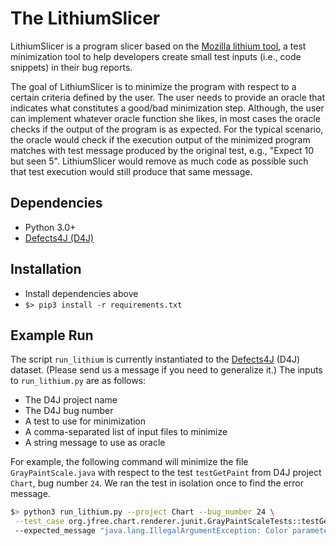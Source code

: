 # The LithiumSlicer
LithiumSlicer is a program slicer based on the [Mozilla lithium tool]((https://github.com/MozillaSecurity/lithium)), a test minimization tool to help developers create small test inputs (i.e., code snippets) in their bug reports. 

The goal of LithiumSlicer is to minimize the program with respect to a certain criteria defined by the user. The user needs to provide an oracle that indicates what constitutes a good/bad minimization step. Although, the user can implement whatever oracle function she likes, in most cases the oracle checks if the output of the program is as expected. For the typical scenario, the oracle would check if the execution output of the minimized program matches with test message produced by the original test, e.g., "Expect 10 but seen 5". LithiumSlicer would remove as much code as possible such that test execution would still produce that same message.

## Dependencies 
- Python 3.0+
- [Defects4J (D4J)](https://github.com/rjust/defects4j)

## Installation
- Install dependencies above 
- `$> pip3 install -r requirements.txt`

## Example Run

The script `run_lithium` is currently instantiated to the [Defects4J](https://github.com/rjust/defects4j) (D4J) dataset. (Please send us a message if you need to generalize it.) The inputs to `run_lithium.py` are as follows:
 - The D4J project name
 - The D4J bug number
 - A test to use for minimization
 - A comma-separated list of input files to minimize
 - A string message to use as oracle

For example, the following command will minimize the file `GrayPaintScale.java` with respect to the test `testGetPaint` from D4J project `Chart`, bug number `24`. We ran the test in isolation once to find the error message.

```bash
$> python3 run_lithium.py --project Chart --bug_number 24 \
 --test_case org.jfree.chart.renderer.junit.GrayPaintScaleTests::testGetPaint --classes source/org/jfree/chart/renderer/GrayPaintScale.java \ 
 --expected_message "java.lang.IllegalArgumentException: Color parameter outside of expected range: Red Green Blue"
```

